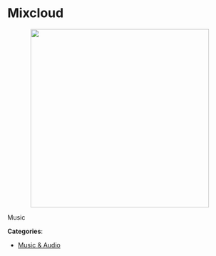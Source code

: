 # Mixcloud
<p align="center">
    <img width="400" src="https://raw.githubusercontent.com/apis-list/apis-list/apis/mixcloud/logo_256x256.png" />
</p>

Music



**Categories**:
- [Music & Audio](https://github.com/apis-list/apis-list#music-and-audio)




